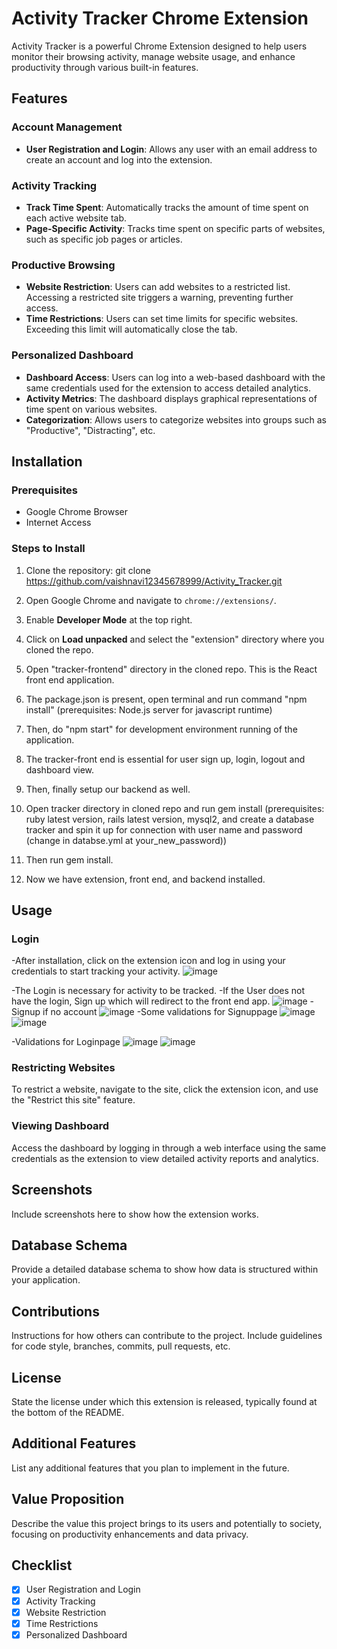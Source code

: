 # Activity Tracker Chrome Extension

Activity Tracker is a powerful Chrome Extension designed to help users monitor their browsing activity, manage website usage, and enhance productivity through various built-in features.

## Features

### Account Management
- **User Registration and Login**: Allows any user with an email address to create an account and log into the extension.

### Activity Tracking
- **Track Time Spent**: Automatically tracks the amount of time spent on each active website tab.
- **Page-Specific Activity**: Tracks time spent on specific parts of websites, such as specific job pages or articles.

### Productive Browsing
- **Website Restriction**: Users can add websites to a restricted list. Accessing a restricted site triggers a warning, preventing further access.
- **Time Restrictions**: Users can set time limits for specific websites. Exceeding this limit will automatically close the tab.

### Personalized Dashboard
- **Dashboard Access**: Users can log into a web-based dashboard with the same credentials used for the extension to access detailed analytics.
- **Activity Metrics**: The dashboard displays graphical representations of time spent on various websites.
- **Categorization**: Allows users to categorize websites into groups such as "Productive", "Distracting", etc.

## Installation

### Prerequisites
- Google Chrome Browser
- Internet Access

### Steps to Install
1. Clone the repository:
   git clone https://github.com/vaishnavi12345678999/Activity_Tracker.git
   
2. Open Google Chrome and navigate to `chrome://extensions/`.
3. Enable **Developer Mode** at the top right.
4. Click on **Load unpacked** and select the "extension" directory where you cloned the repo.

5. Open "tracker-frontend" directory in the cloned repo. This is the React front end application.
6. The package.json is present, open terminal and run command "npm install" (prerequisites: Node.js server for javascript runtime)
7. Then, do "npm start" for development environment running of the application.
8. The tracker-front end is essential for user sign up, login, logout and dashboard view.

9. Then, finally setup our backend as well.
10. Open tracker directory in cloned repo and run gem install (prerequisites: ruby latest version, rails latest version, mysql2, and create a database tracker and spin it up for connection with user name and password (change in databse.yml at your_new_password))
11. Then run gem install.
12. Now we have extension, front end, and backend installed. 
## Usage

### Login
-After installation, click on the extension icon and log in using your credentials to start tracking your activity.
![image](https://github.com/vaishnavi12345678999/Activity_Tracker/assets/120002519/22c39294-c424-4fb1-b710-3a8e80834e41)

-The Login is necessary for activity to be tracked.
-If the User does not have the login, Sign up which will redirect to the front end app.
![image](https://github.com/vaishnavi12345678999/Activity_Tracker/assets/120002519/d46f6617-be8b-4d4f-b824-4da02979c46c)
-Signup if no account
![image](https://github.com/vaishnavi12345678999/Activity_Tracker/assets/120002519/1a51c66d-fc3e-4e38-ab2c-f31347e2ed59)
-Some validations for Signuppage
![image](https://github.com/vaishnavi12345678999/Activity_Tracker/assets/120002519/573d2141-e7fd-41c5-83b5-d7ebdc4047a3)
![image](https://github.com/vaishnavi12345678999/Activity_Tracker/assets/120002519/2e8171a4-f74d-43be-acdd-5de7fb9a6a2d)

-Validations for Loginpage
![image](https://github.com/vaishnavi12345678999/Activity_Tracker/assets/120002519/8ebaaa95-61bb-41e1-baeb-48955025739b)
![image](https://github.com/vaishnavi12345678999/Activity_Tracker/assets/120002519/cf8d1d5a-f760-4e61-817e-a7361a459c01)




### Restricting Websites
To restrict a website, navigate to the site, click the extension icon, and use the "Restrict this site" feature.

### Viewing Dashboard
Access the dashboard by logging in through a web interface using the same credentials as the extension to view detailed activity reports and analytics.

## Screenshots
Include screenshots here to show how the extension works.

## Database Schema
Provide a detailed database schema to show how data is structured within your application.

## Contributions
Instructions for how others can contribute to the project. Include guidelines for code style, branches, commits, pull requests, etc.

## License
State the license under which this extension is released, typically found at the bottom of the README.

## Additional Features
List any additional features that you plan to implement in the future.

## Value Proposition
Describe the value this project brings to its users and potentially to society, focusing on productivity enhancements and data privacy.

## Checklist
- [x] User Registration and Login
- [x] Activity Tracking
- [x] Website Restriction
- [x] Time Restrictions
- [x] Personalized Dashboard

